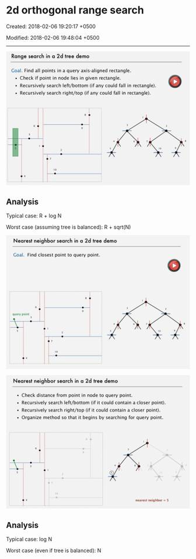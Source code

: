 # 2d orthogonal range search

Created: 2018-02-06 19:20:17 +0500

Modified: 2018-02-06 19:48:04 +0500

---

![image](media/2d-orthogonal-range-search-image1.png)

## Analysis

Typical case: R + log N

Worst case (assuming tree is balanced): R + sqrt(N)

![image](media/2d-orthogonal-range-search-image2.png)

![image](media/2d-orthogonal-range-search-image3.png)

## Analysis

Typical case: log N

Worst case (even if tree is balanced): N
